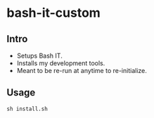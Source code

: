 # bash-it-custom

## Intro

* Setups Bash IT.
* Installs my development tools.
* Meant to be re-run at anytime to re-initialize.

## Usage

```
sh install.sh
```